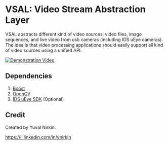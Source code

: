 # VSAL: Video Stream Abstraction Layer
VSAL abstracts different kind of video sources: video files, image sequences, and live video from usb cameras (including IDS uEye cameras). The idea is that video processing applications should easily support all kind of video sources using a unified API.

[![Demonstration Video](http://img.youtube.com/vi/9EeyToizloo/0.jpg)](http://www.youtube.com/watch?v=9EeyToizloo)

## Dependencies
1. [Boost](http://www.boost.org/)
2. [OpenCV](http://opencv.org/)
3. [IDS uEye SDK](https://en.ids-imaging.com/download-ueye-win32.html) (Optional)

## Credit
Created by Yuval Nirkin.

https://il.linkedin.com/in/ynirkin
